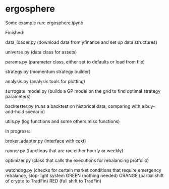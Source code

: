 # ergosphere

Some example run:
ergosphere.ipynb

Finished:

data_loader.py (download data from yfinance and set up data structures)

universe.py (data class for assets)

params.py (parameter class, either set to defaults or load from file)

strategy.py (momentum strategy builder)

analysis.py (analysis tools for plotting)

surrogate_model.py (builds a GP model on the grid to find optimal strategy parameters)

backtester.py (runs a backtest on historical data, comparing with a buy-and-hold scenario)

utils.py (log functions and some others misc functions)

In progress:

broker_adapter.py (interface with ccxt)

runner.py (functions that are ran either hourly or weekly)

optimizer.py (class that calls the executions for rebalancing protfolio)

watchdog.py (checks for certain market conditions that require emergency rebalance, stop-light system GREEN (nothing needed) ORANGE (partial shift of crypto to TradFin) RED (full shift to TradFin)

